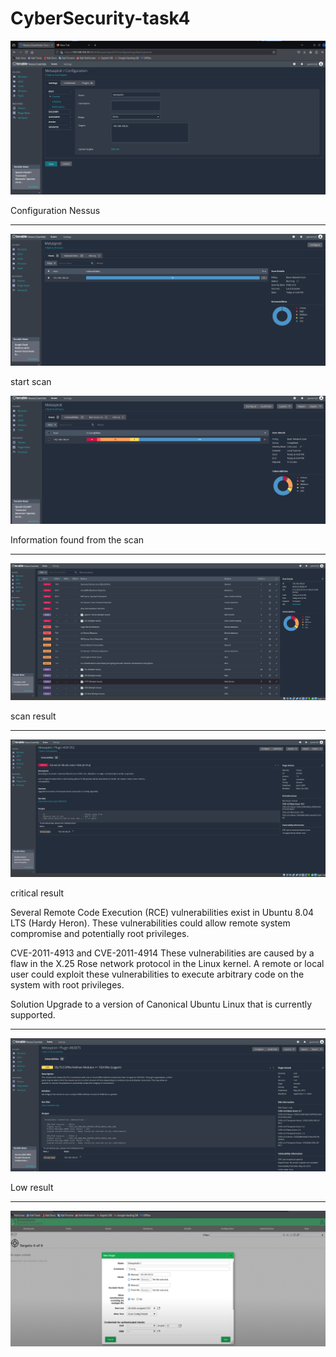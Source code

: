# CyberSecurity-task4

![photo1](1.0.png)

Configuration Nessus

***

![photo2](1.1.png)

start scan 

![photo3](2.0.png)

Information found from the scan

***

![photo4](2.a.png)

scan result

***

![photo5](2b.png)

critical result

Several Remote Code Execution (RCE) vulnerabilities exist in Ubuntu 8.04 LTS (Hardy Heron). These vulnerabilities could allow remote system compromise and potentially root privileges.

CVE-2011-4913 and CVE-2011-4914
These vulnerabilities are caused by a flaw in the X.25 Rose network protocol in the Linux kernel. A remote or local user could exploit these vulnerabilities to execute arbitrary code on the system with root privileges.

Solution
Upgrade to a version of Canonical Ubuntu Linux that is currently supported.


***
![photo5](2b1.png)

Low result 

***
![photo5](3.png)
 
